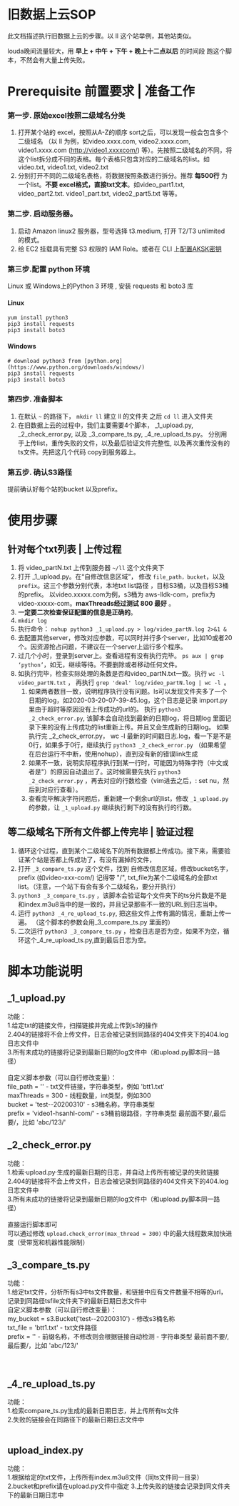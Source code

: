 # 旧数据上云SOP

此文档描述执行旧数据上云的步骤。以 ll 这个站举例，其他站类似。

louda晚间流量较大，用 **早上 + 中午 + 下午 +  晚上十二点以后** 的时间段 跑这个脚本，不然会有大量上传失败。

# Prerequisite 前置要求 | 准备工作

### 第一步. 原始excel按照二级域名分类
1. 打开某个站的 excel，按照从A-Z的顺序 sort之后，可以发现一般会包含多个二级域名  （以 ll 为例，如video.xxxx.com,   video2.xxxx.com, video1.xxxx.com (http://video1.xxxxcom/) 等）。先按照二级域名的不同，将这个list拆分成不同的表格。每个表格只包含对应的二级域名的list。如video.txt, video1.txt, video2.txt
1. 分别打开不同的二级域名表格，将数据按照条数进行拆分。推荐 **每500行**  为一个list。**不要 excel格式，直接txt文本**。如video_part1.txt,  video_part2.txt.  video1_part.txt, video2_part5.txt 等等。

### 第二步. 启动服务器。 
1. 启动 Amazon linux2 服务器，型号选择 t3.medium, 打开 T2/T3 unlimited 的模式。
1. 给 EC2 挂载具有完整 S3 权限的 IAM Role。或者在 CLI 上[配置AKSK密钥](https://docs.aws.amazon.com/zh_cn/cli/latest/userguide/cli-chap-configure.html) 
      
### 第三步.配置 python 环境
Linux 或 Windows上的Python 3 环境 , 安装 requests 和 boto3 库
#### Linux
   ```
   yum install python3  
   pip3 install requests 
   pip3 install boto3
   ```
#### Windows
   ```
   # download python3 from [python.org](https://www.python.org/downloads/windows/) 
   pip3 install requests
   pip3 install boto3
   ``` 

### 第四步. 准备脚本
1. 在默认 ```~``` 的路径下， ```mkdir ll```  建立 ll 的文件夹   之后 ```cd ll``` 进入文件夹
1. 在旧数据上云的过程中，我们主要需要4个脚本， _1_upload.py,  _2_check_error.py, 以及 _3_compare_ts.py, _4_re_upload_ts.py。 分别用于上传list，重传失败的文件，以及最后验证文件完整性, 以及再次重传没有的ts文件。先把这几个代码 copy到服务器上。

### 第五步. 确认S3路径
提前确认好每个站的bucket 以及prefix。

# 使用步骤

## 针对每个txt列表 | 上传过程
1. 将 video_partN.txt 上传到服务器  `~/ll` 这个文件夹下
1. 打开 _1_upload.py。在“自修改信息区域”， 修改 ``file_path，bucket``，以及``prefix``。这三个参数分别代表，本地txt list路径 ，目标S3桶，以及目标S3桶的prefix。 
以video.xxxxx.com为例，s3桶为 aws-lldk-com，prefix为 video-xxxxx-com。**maxThreads经过测试 800 最好** 。
1. **一定要二次检查保证配置的信息是正确的**。
1. ``mkdir log``
1. 执行命令： ```nohup python3 _1_upload.py > log/video_partN.log 2>&1 &```
1. 去配置其他server，修改对应参数，可以同时并行多个server，比如10或者20个。因资源抢占问题，不建议在一个server上运行多个程序。
1. 过几个小时，登录到server上。查看进程有没有执行完毕。 ``ps aux | grep ‘python’``，如无，继续等待。不要删除或者移动任何文件。
1. 如执行完毕，检查实际处理的条数是否和video_partN.txt一致。执行 ``wc -l video_partN.txt``   ， 再执行  ``grep 'deal' log/video_partN.log | wc -l ``。 
   1. 如果两者数目一致，说明程序执行没有问题。ls可以发现文件夹多了一个日期的log，如2020-03-20-07-39-45.log，这个日志是记录 import.py 里由于超时等原因没有上传成功的url的。
    执行  ``python3 _2_check_error.py``,  该脚本会自动找到最新的日期log，将日期log 里面记录下来的没有上传成功的list重新上传。并且又会生成新的日期log。
     如果执行完 _2_check_error.py，  wc -l  最新的时间戳日志.log，看一下是不是0行，如果多于0行，继续执行 ``python3 _2_check_error.py`` （如果希望在后台运行不中断，使用nohup），直到没有新的错误link生成
   2. 如果不一致，说明实际程序执行到某一行时，可能因为特殊字符（中文或者是"）的原因自动退出了。这时候需要先执行 ``python3 _2_check_error.py`` ，再去对应的行数检查（vim进去之后，: set nu，然后到对应行查看）。
   3. 查看完毕解决字符问题后，重新建一个剩余url的list，修改 ``_1_upload.py`` 的参数，让 ``_1_upload.py`` 继续执行剩下的没有执行的行数。


## 等二级域名下所有文件都上传完毕 | 验证过程
1. 循环这个过程，直到某个二级域名下的所有数据都上传成功。接下来，需要验证某个站是否都上传成功了，有没有漏掉的文件，
1. 打开 ``_3_compare_ts.py`` 这个文件，找到 自修改信息区域，修改bucket名字，prefix (如video-xxx-com/) 记得带 "/", txt_file为某个二级域名的全部txt list。（注意，一个站下有会有多个二级域名，要分开执行）
1. ``python3 _3_compare_ts.py`` ，该脚本会验证每个文件夹下的ts分片数是不是和index.m3u8当中的是一致的，并且记录那些不一致的URL到日志当中。
1. 运行 ``python3 _4_re_upload_ts.py``,  把这些文件上传有漏的情况，重新上传一遍。 （这个脚本的参数会用_3_compare_ts.py 里面的）
1. 二次运行 ``python3 _3_compare_ts.py``  ，检查日志是否为空，如果不为空，循环这个_4_re_upload_ts.py,直到最后日志为空。
   

# 脚本功能说明
## _1_upload.py
功能：<br>
1.给定txt的链接文件，扫描链接并完成上传到s3的操作<br>
2.404的链接将不会上传文件，日志会被记录到同路径的404文件夹下的404.log日志文件中<br>
3.所有未成功的链接将记录到最新日期的log文件中（和upload.py脚本同一路径）<br>
<br>
自定义脚本参数（可以自行修改变量）：<br>
file_path = ''  - txt文件链接，字符串类型，例如 'btt1.txt'<br>
maxThreads = 300  - 线程数量，int类型，例如300<br>
bucket = 'test--20200310'  - s3桶名称，字符串类型<br>
prefix = 'video1-hsanhl-com/'   - s3桶前缀路径，字符串类型  最前面不要/,最后要/，比如 'abc/123/'<br>

## _2_check_error.py
功能：<br>
1.检索·upload.py·生成的最新日期的日志，并自动上传所有被记录的失败链接<br>
2.404的链接将不会上传文件，日志会被记录到同路径的404文件夹下的404.log日志文件中<br>
3.所有未成功的链接将记录到最新日期的log文件中（和upload.py脚本同一路径）<br>
<br>
直接运行脚本即可<br>
可以通过修改 `upload.check_error(max_thread = 300)` 中的最大线程数来加快进度（受带宽和机器性能限制）<br>

## _3_compare_ts.py
功能：<br>
1.给定txt文件，分析所有s3中ts文件数量，和链接中应有文件数量不相等的url，记录到同路径tsfile文件夹下的最新日期日志文件中<br>
自定义脚本参数（可以自行修改变量）：<br>
my_bucket = s3.Bucket('test--20200310')  - 修改s3桶名称<br>
txt_file = 'btt1.txt'   - txt文件路径<br>
prefix = ''   - 前缀名称，不修改则会根据链接自动检测 - 字符串类型  最前面不要/,最后要/，比如 'abc/123/'<br>
<br>
<br>

## _4_re_upload_ts.py
功能：<br>
1.检索compare_ts.py生成的最新日期日志，并上传所有ts文件<br>
2.失败的链接会在同路径下的最新日期日志文件中<br>
<br>

## upload_index.py
功能：<br>
1.根据给定的txt文件，上传所有index.m3u8文件（同ts文件同一目录）<br>
2.bucket和prefix请在upload.py文件中指定
3.上传失败的链接会记录到同文件夹下的最新日期日志中
<br>
